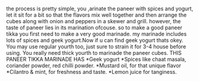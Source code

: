 the process is pretty simple, you ,arinate the paneer with spices and yogurt, let it sit for a bit so that the flavors mix well together and then arrange the cubes along with onion and peppers in a skewer and grill.
however, the taste of paneer lies in its marination ofcouse.
so to make a good paneer tikka you first need to make a very good marinade.
my marinade includes lots of spices and geek yogurt.Now if u can find geek yogurt thats okey. You may use regular yourth too, just sure to strain it for 3-4 house before using.
You really need thick yourth to marinade the paneer cubes.
THIS PANEER TIKKA MARINADE HAS 
*Geek yogurt
*Spices like chaat masala, coriander powder, red chilli powder.
*Mustard oil, for that unique flavor
*Cilantro & mint, for freshness and taste.
*Lemon juice for tanginess.